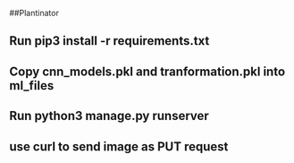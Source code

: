 ##Plantinator


## Run pip3 install -r requirements.txt

## Copy cnn_models.pkl and tranformation.pkl into ml_files

## Run python3 manage.py runserver

## use curl to send image as PUT request
